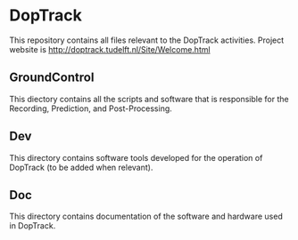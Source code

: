 DopTrack
========

This repository contains all files relevant to the DopTrack activities. Project website is http://doptrack.tudelft.nl/Site/Welcome.html 

GroundControl
-----

This diectory contains all the scripts and software that is responsible for the Recording, Prediction, and Post-Processing.


Dev
---

This directory contains software tools developed for the operation of DopTrack (to be added when relevant).


Doc
---

This directory contains documentation of the software and hardware used in DopTrack.
